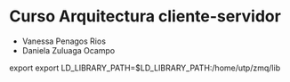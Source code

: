 # Curso Arquitectura cliente-servidor

* Vanessa Penagos Rios
* Daniela Zuluaga Ocampo

export export LD_LIBRARY_PATH=$LD_LIBRARY_PATH:/home/utp/zmq/lib

